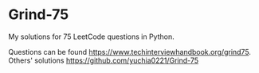 # Grind-75
My solutions for 75 LeetCode questions in Python.   

Questions can be found https://www.techinterviewhandbook.org/grind75.    
Others' solutions https://github.com/yuchia0221/Grind-75
